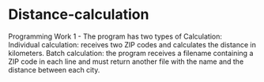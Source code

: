 # Distance-calculation
Programming Work 1 -  The program has two types of Calculation:  
Individual calculation: receives two ZIP codes and calculates the distance in kilometers. 
Batch calculation: the program receives a filename containing a ZIP code in each line and must return another file with the name and the distance between each city.
